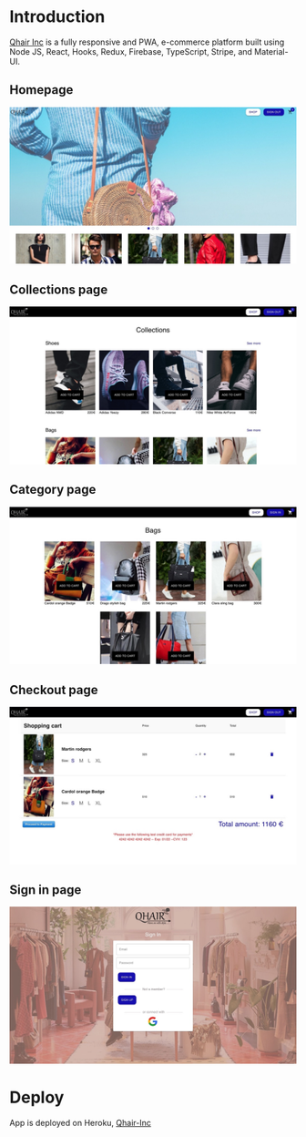 # Introduction
[Qhair Inc](https://qhair-inc.herokuapp.com/home) is a fully responsive and PWA, e-commerce platform built using Node JS, React, Hooks, Redux, Firebase, TypeScript, Stripe, and Material-UI.

## Homepage

![Home page](https://github.com/syedfarathsayeed/qhair-inc/blob/master/client/src/resources/images/homepage.jpeg)

## Collections page

![Collection page](https://github.com/syedfarathsayeed/qhair-inc/blob/master/client/src/resources/images/collections.jpeg)

## Category page

![Category page](https://github.com/syedfarathsayeed/qhair-inc/blob/master/client/src/resources/images/category.jpeg)

## Checkout page

![Checkout page](https://github.com/syedfarathsayeed/qhair-inc/blob/master/client/src/resources/images/checkout.jpeg)

## Sign in page

![signin page](https://github.com/syedfarathsayeed/qhair-inc/blob/master/client/src/resources/images/signin.jpeg)

# Deploy

App is deployed on Heroku, [Qhair-Inc](https://qhair-inc.herokuapp.com/home)
